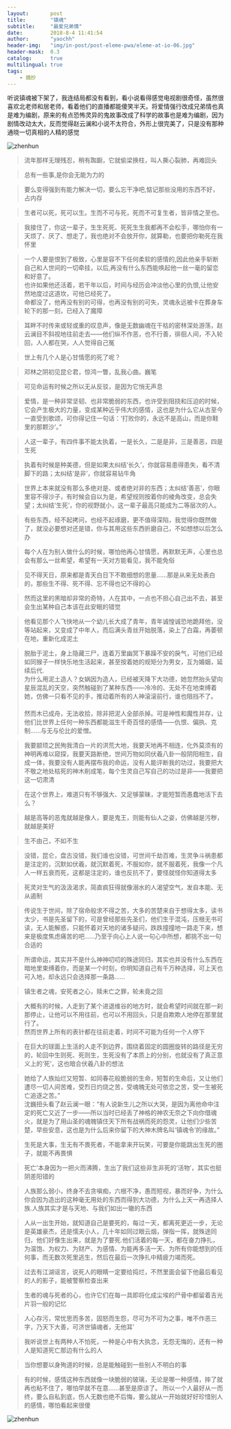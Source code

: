 ```yaml
---
layout:       post
title:        "镇魂"
subtitle:     "最爱兄弟情"
date:         2018-8-4 11:41:54
author:       "yaochh"
header-img:   "img/in-post/post-eleme-pwa/eleme-at-io-06.jpg"
header-mask:  0.3
catalog:      true
multilingual: true
tags:
    - 摘抄
---
```


听说镇魂被下架了，我连结局都没有看到，看小说看得感觉电视剧很奇怪，虽然很喜欢北老师和居老师，看着他们的直播都能傻笑半天。将爱情强行改成兄弟情也真是难为编剧，原来的有点恐怖灵异的鬼故事改成了科学的故事也是难为编剧，因为剧情改动太大，反而觉得赵云澜和小说不太符合，外形上很完美了，只是没有那种通晓一切真相的人精的感觉

![zhenhun](/img/2018-08-04-01.jpg)


> 流年那样无理残忍，稍有踟蹰，它就偷梁换柱，叫人撕心裂肺，再难回头

> 总有一些事,是你会无能为力的

> 要么变得强到有能力解决一切，要么忘干净吧,惦记那些没用的东西不好，占内存

> 生者可以死，死可以生。生而不可与死，死而不可复生者，皆非情之至也。

> 我接住了，你这一辈子，生生死死、死死生生我都再不会松手，哪怕你有一天烦了、厌了、想走了，我也绝对不会放开你，就算勒，也要把你勒死在我怀里

> 一个人要是恨到了极致，心里是容不下任何柔软的感情的,因此他亲手斩断自己和人世间的一切牵挂，以后,再没有什么东西能唤起他一丝一毫的留恋和好意了。<br/>也许如果他还活着，若干年以后，时间与经历会冲淡他心里的仇恨,让他安然地度过这道坎，可他已经死了。 <br/>命都没了，他再没有别的可得，也再没有别的可失，灵魂永远被卡在葬身车轮下的那一刻，已经入了魔障

> 耳畔不时传来或轻或重的叹息声，像是无数幽魂在干枯的密林深处游荡，赵云澜目不斜视地往前走去——他们纵不作恶，也不行善，徘徊人间，不入轮回，人人都在哭，人人觉得自己冤

> 世上有几个人是心甘情愿的死了呢？

> 邓林之阴初见昆仑君，惊鸿一瞥，乱我心曲。巍笔

> 可见命运有时候之所以无从反驳，是因为它悄无声息

> 爱情，是一种非常坚韧、也非常脆弱的东西，也许受到阻挠和压迫的时候，它会产生极大的力量，变成某种近乎伟大的感情，这也是为什么它从古至今一直受到歌颂，可你得记住一句话：‘打败你的，永远不是高山，而是你鞋里的那颗沙’。”

> 人这一辈子，有四件事不能太执着，一是长久，二是是非，三是善恶，四是生死

> 执着有时候是种美德，但是如果太纠结‘长久’，你就容易患得患失，看不清脚下的路；太纠结‘是非’，你就容易钻牛角

> 世界上本来就没有那么多绝对是、或者绝对非的东西；太纠结‘善恶’，你眼里容不得沙子，有时候会自以为是，希望规则按着你的棱角改变，总会失望；太纠结‘生死’，你的视野就小，这一辈子最高只能成为二等层次的人。

> 有些东西，经不起拷问，也经不起琢磨，更不值得深陷，我觉得你既然做了，就没必要想对还是错，你与其用这些东西折磨自己，不如想想以后怎么办

> 每个人在为别人做什么的时候，哪怕他再心甘情愿，再默默无声，心里也总会有那么一丝希望，希望有一天对方能看见，我不能免俗

> 见不得天日，原来都是青天白日下不敢细想的思量……那是从来无处表白的，那些生不得、死不得、忘不得也记不得的心

> 然而这里的黑暗却非常的奇特，人在其中，一点也不担心自己出不去，甚至会生出某种自己本该在此安眠的错觉

> 他看见那个人飞快地从一个幼儿长大成了青年，青年诚惶诚恐地跪拜他，没等站起来，又变成了中年人，而后满头青丝开始脱落，染上了白霜，再萎顿在地，重新化成泥土

> 脱胎于泥土，身上隐藏三尸，连着万里幽冥下暴躁不安的戾气，可他们已经如同猴子一样快乐地生活起来，甚至按着她的规矩分为男女，互为婚姻，延续后代.<br/>为什么用泥土造人？女娲因为造人，已经被天降下大功德，她忽然抬头望向星辰混乱的天空，突然触碰到了某种东西——冷冷的、无处不在地束缚着她，仿佛一只看不见的手，推动着所有的人神滚滚前行，谁也阻挡不了。 　<br/>然而木已成舟，无法收拾，除非把泥人全部杀掉。可是神性和魔性并存，让他们比世界上任何一种东西都能滋生千奇百怪的感情——仇恨、偏执、克制……与无与伦比的爱憎。

> 我要颛顼之民殉我清白一片的洪荒大地，我要天地再不相连，化外莫须有的神明再难以窥探，我要天路断绝，世间万物如同伏羲八卦一般阴阳相生，自成一体，我要没有人能再摆布我的命运，没有人能评断我的功过，我要把大不敬之地处枯死的神木削成笔，每个生灵自己写自己的功过是非——我要把这一切肃清

> 在这个世界上，难道只有不够强大、又足够蒙昧，才能短暂而愚蠢地活下去么？

> 越是高等的恶鬼就越是像人，要是鬼王，则能有仙人之姿，仿佛越是污秽，就越是美好

> 生不由己，不如不生

> 没错，昆仑，盘古没错，我们谁也没错，可世间千劫百难，生灵争斗祸患都是注定的，沉默如伏羲，就沉默着死，不服如你，就不服着死，我像一个凡人一样五衰而死，这都是注定的，谁也反抗不了，要怪就怪你知道得太多

> 死灵对生气的汲汲渴求，简直疯狂得就像溺水的人渴望空气，发自本能、无从遏制

> 传说生于世间，除了宿命般求不得之苦，大多的苦楚来自于想得太多，读书太少，书是先圣留下的，可是曾经那些先圣们，他们生于混沌，压根无书可读，无人能解惑，只能怀着对天地的诸多疑问，跌跌撞撞地一路走下来，想来是极度焦虑痛苦的吧……乃至于向心上人说一句心中所想，都挑不出一句合适的

> 所谓命运，其实并不是什么神神叨叨的殊途同归，其实也并没有什么东西在暗地里束缚着你，而是某一个时刻，你明知道自己有千万种选择，可上天也可入地，却永远只会选择那一条路……

> 镇生者之魂，安死者之心，赎未亡之罪，轮未竟之回

> 大概有的时候，人走到了某个进退维谷的地方时，就会希望时间就在那一刹那停止，让他可以不用往前，也可以不用回头，只是自欺欺人地停在那里就行了。</br>然而世界上所有的表针都在往前走着，时间不可能为任何一个人停下

> 在巨大的球面上生活的人走不到边界，围绕着固定的圆圈旋转的路径是无穷的，轮回中生则死、死则生，生死没有了本质上的分别，也就没有了真正意义上的‘死’，这也暗合伏羲八卦的想法

> 她给了人族灿烂又短暂、如同春花般脆弱的生命，短暂的生命后，又让他们遭尽一切人间苦难，受烈日灼烧之苦，受魂魄无处可依恋之苦，受一生被死亡追逐之苦。” <br/>沈巍扭头看了赵云澜一眼：“有人说新生儿之所以大哭，是因为离他命中注定的死亡又近了一步——所以当时已经丢了神格的神农无奈之下向你借魂火，就是为了用山圣的魂魄镇住天下所有战祸而死的怨灵，让他们少些苦楚，早些安息，这也是为什么后来你留下的大神木牌名叫‘镇魂令’的缘故。”

> 生死是大事，生无有不畏死者，不能拿来开玩笑，可要是你能跳出生死的圈子，就能不再畏惧

> 死亡’本身因为一把火而沸腾，生出了我们这些非生非死的‘活物’，其实也挺阴差阳错的

> 人族那么弱小，终身不去贪嗔痴，六根不净，愚而短视，暴而好争，为什么你会因为造出的这种毫无用处的东西而得到大功德，为什么上天一再选择人族.人族其实才是与天地、与我们如出一辙的东西

> 人从一出生开始，就知道自己是要死的，每过一天，都离死更近一步，无论是英雄豪杰，还是懦夫小人，几十年如同过眼云烟，弹指一挥，就殊途同归，他们好像生出来，就是为了要死.他们活着的每一天，都在奋力挣扎，为温饱、为权力、为财产、为感情、为能再多活一天、为所有你能想到的任何事，而无数次死里逃生，然后在最后一次挣扎中精疲力竭而死。

> 过去有江湖谣言，说死人的眼睛一定要给捣烂，不然里面会留下他最后看见的人的影子，能被警察检查出来

> 生者的魂与死者的心，也许它们在每一具即将化成尘埃的尸骨中都留着吉光片羽一般的记忆

> 人心存污，常忧思而多苦，固怒而生怨，尽可为不可为之事，唯不作恶三字，乃天下大善，可济世镇魂者，无他耳’

> 我听说世上有两种人不怕死，一种是心中有大执念，无怨无悔的，还有一种人是知道死亡那边有什么的人

> 当你想要以身殉道的时候，总是能触碰到一些别人不明白的事

> 有的时候，感情这种东西就像一块脆弱的玻璃，无论是哪一种感情，摔了就再也粘不住了，哪怕早就不在意……甚至是原谅了。 所以一个人最好从一而终，要么自私到底，伤人无数也绝不后悔，要么就从一开始就好好珍惜别人的感情，哪怕看起来很傻

![zhenhun](/img/2018-08-04-02.jpg)
